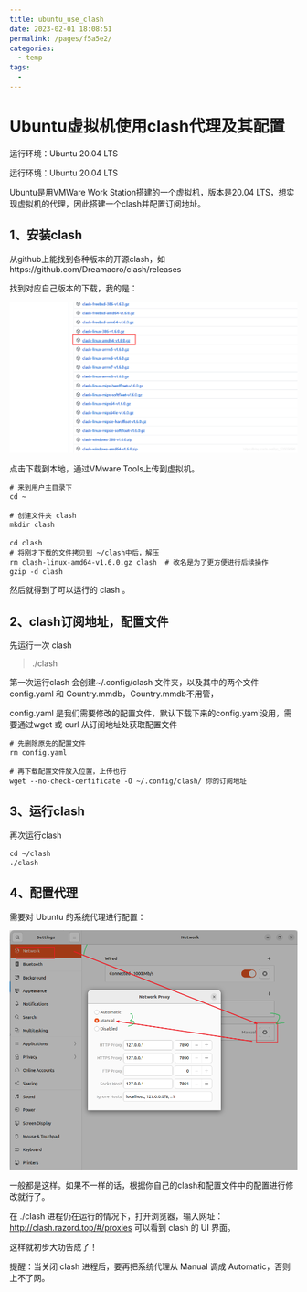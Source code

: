 ```yaml
---
title: ubuntu_use_clash
date: 2023-02-01 18:08:51
permalink: /pages/f5a5e2/
categories:
  - temp
tags:
  - 
---
```

# Ubuntu虚拟机使用clash代理及其配置
运行环境：Ubuntu 20.04 LTS

运行环境：Ubuntu 20.04 LTS

Ubuntu是用VMWare Work Station搭建的一个虚拟机，版本是20.04 LTS，想实现虚拟机的代理，因此搭建一个clash并配置订阅地址。

## 1、安装clash
从github上能找到各种版本的开源clash，如https://github.com/Dreamacro/clash/releases

找到对应自己版本的下载，我的是：

![](./img/ubunt_use_clash/2022-08-11-20-14-55.png)

点击下载到本地，通过VMware Tools上传到虚拟机。

```
# 来到用户主目录下
cd ~
​
# 创建文件夹 clash
mkdir clash 
​
cd clash
# 将刚才下载的文件拷贝到 ~/clash中后，解压
rm clash-linux-amd64-v1.6.0.gz clash  # 改名是为了更方便进行后续操作
gzip -d clash
```
然后就得到了可以运行的 clash 。

## 2、clash订阅地址，配置文件
先运行一次 clash
> ./clash

第一次运行clash 会创建~/.config/clash 文件夹，以及其中的两个文件config.yaml 和 Country.mmdb，Country.mmdb不用管，

config.yaml 是我们需要修改的配置文件，默认下载下来的config.yaml没用，需要通过wget 或 curl 从订阅地址处获取配置文件

```
# 先删除原先的配置文件
rm config.yaml 
​
# 再下载配置文件放入位置，上传也行
wget --no-check-certificate -O ~/.config/clash/ 你的订阅地址
```

## 3、运行clash
再次运行clash
```
cd ~/clash
./clash
```

## 4、配置代理

需要对 Ubuntu 的系统代理进行配置：

![](./img/ubunt_use_clash/2022-08-11-20-18-10.png)

一般都是这样。如果不一样的话，根据你自己的clash和配置文件中的配置进行修改就行了。

在 ./clash 进程仍在运行的情况下，打开浏览器，输入网址：http://clash.razord.top/#/proxies 可以看到 clash 的 UI 界面。

 

这样就初步大功告成了！

提醒：当关闭 clash 进程后，要再把系统代理从 Manual 调成 Automatic，否则上不了网。